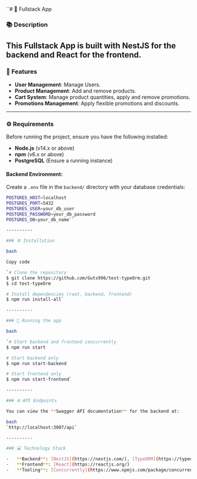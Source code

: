 
``# 🌟 Fullstack App

### 📚 Description
This **Fullstack App** is built with **NestJS** for the backend and **React** for the frontend. 
---

### 🚀 Features

- **User Management**: Manage Users.
- **Product Management**: Add and remove products.
- **Cart System**: Manage product quantities, apply and remove promotions.
- **Promotions Management**: Apply flexible promotions and discounts.

---

### ⚙️ Requirements

Before running the project, ensure you have the following installed:

- **Node.js** (v14.x or above)
- **npm** (v6.x or above)
- **PostgreSQL** (Ensure a running instance)

#### Backend Environment:
Create a `.env` file in the `backend/` directory with your database credentials:

```bash
POSTGRES_HOST=localhost
POSTGRES_PORT=5432
POSTGRES_USER=your_db_user
POSTGRES_PASSWORD=your_db_password
POSTGRES_DB=your_db_name`` 

----------

### ⚙️ Installation

bash

Copy code

`# Clone the repository
$ git clone https://github.com/Guts996/test-typeOrm.git
$ cd test-typeOrm

# Install dependencies (root, backend, frontend)
$ npm run install-all` 

----------

### 🏃 Running the app

bash

`# Start backend and frontend concurrently
$ npm run start

# Start backend only
$ npm run start-backend

# Start frontend only
$ npm run start-frontend` 

----------

### 🌐 API Endpoints

You can view the **Swagger API documentation** for the backend at:

bash
`http://localhost:3007/api` 

----------

### 💻 Technology Stack

-   **Backend**: [NestJS](https://nestjs.com/), [TypeORM](https://typeorm.io/), [PostgreSQL](https://www.postgresql.org/)
-   **Frontend**: [React](https://reactjs.org/)
-   **Tooling**: [Concurrently](https://www.npmjs.com/package/concurrently), [Wait-on](https://www.npmjs.com/package/wait-on)
